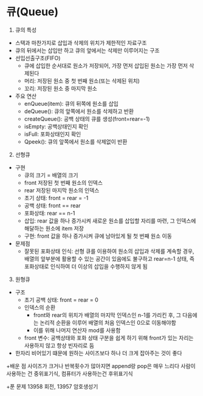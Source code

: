 # 큐(Queue)
1. 큐의 특성
- 스택과 마찬가지로 삽입과 삭제의 위치가 제한적인 자료구조
- 큐의 뒤에서는 삽입만 하고 큐의 앞에서는 삭제만 이루어지는 구조
- 선입선출구조(FIFO)
  - 큐에 삽입한 순서대로 원소가 저장되어, 가장 먼저 삽입된 원소는 가장 먼저 삭제된다
  - 머리: 저장된 원소 중 첫 번째 원소(또는 삭제된 위치)
  - 꼬리: 저장된 원소 중 마지막 원소
- 주요 연산
  - enQueue(item): 큐의 뒤쪽에 원소를 삽입
  - deQueue(): 큐의 앞쪽에서 원소를 삭제하고 반환
  - createQueue(): 공백 상태의 큐를 생성(front=rear=-1)
  - isEmpty: 공백상태인지 확인
  - isFull: 포화상태인지 확인
  - Qpeek(): 큐의 앞쪽에서 원소를 삭제없이 반환

2. 선형큐
- 구현
  - 큐의 크기 = 배열의 크기
  - front 저장된 첫 번째 원소의 인덱스
  - rear 저장된 마지막 원소의 인덱스
  - 초기 상태: front = rear = -1
  - 공백 상태: front == rear
  - 포화상태: rear == n-1
  - 삽입: rear 값을 하나 증가시켜 새로운 원소를 삽입할 자리를 마련, 그 인덱스에 해달하는 원소에 item 저장
  - 구현: front 값을 하나 증가시켜 큐에 남아있게 될 첫 번째 원소 이동
- 문제점
  - 잘못된 포화상태 인식: 선형 큐를 이용하여 원소의 삽입과 삭제를 계속할 경우, 배열의 앞부분에 활용할 수 있는 공간이 있음에도 불구하고 rear=n-1 상태, 즉 포화상태로 인식하여 더 이상의 삽입을 수행하지 않게 됨

3. 원형큐
- 구조
  - 초기 공백 상태: front = rear = 0
  - 인덱스의 순환
    - front와 rear의 위치가 배열의 마지막 인덱스인 n-1를 가리킨 후, 그 다음에는 논리적 순환을 이루어 배열의 처음 인덱스인 0으로 이동해야함
    - 이를 위해 나머지 연산자 mod를 사용함
  - front 변수: 공백상태와 포화 상태 구분을 쉽게 하기 위해 front가 있는 자리는 사용하지 않고 항상 빈자리로 둠
- 한자리 비어있기 떄문에 원하는 사이즈보다 하나 더 크게 잡아주는 것이 좋다


\+배운 점
사이즈가 크거나 반복횟수가 많아지면 append랑 pop은 매우 느리다
사람이 사용하는 건 중위표기식, 컴퓨터가 사용하는건 후위표기식

\+푼 문제
13958 회전, 13957 암호생성기